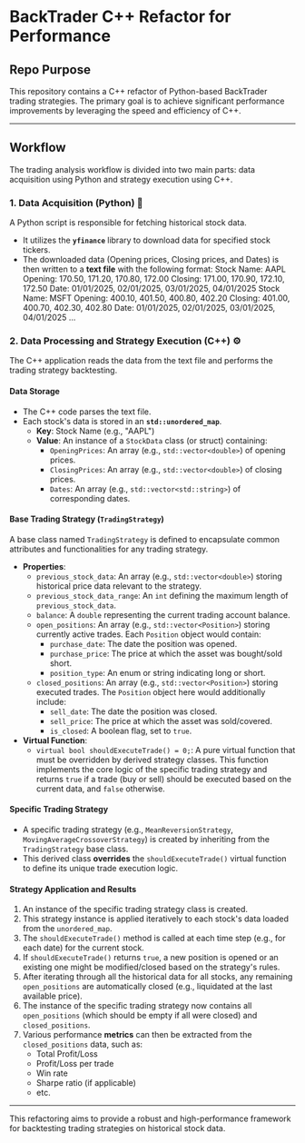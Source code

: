 ﻿# BackTrader C++ Refactor for Performance

## Repo Purpose
This repository contains a C++ refactor of Python-based BackTrader trading strategies. The primary goal is to achieve significant performance improvements by leveraging the speed and efficiency of C++.

---

## Workflow

The trading analysis workflow is divided into two main parts: data acquisition using Python and strategy execution using C++.

### 1. Data Acquisition (Python) 🐍
A Python script is responsible for fetching historical stock data.
- It utilizes the **`yfinance`** library to download data for specified stock tickers.
- The downloaded data (Opening prices, Closing prices, and Dates) is then written to a **text file** with the following format:
Stock Name: AAPL
Opening: 170.50, 171.20, 170.80, 172.00
Closing: 171.00, 170.90, 172.10, 172.50
Date: 01/01/2025, 02/01/2025, 03/01/2025, 04/01/2025
Stock Name: MSFT
Opening: 400.10, 401.50, 400.80, 402.20
Closing: 401.00, 400.70, 402.30, 402.80
Date: 01/01/2025, 02/01/2025, 03/01/2025, 04/01/2025
...

### 2. Data Processing and Strategy Execution (C++) ⚙️

The C++ application reads the data from the text file and performs the trading strategy backtesting.

#### Data Storage
- The C++ code parses the text file.
- Each stock's data is stored in an **`std::unordered_map`**.
    - **Key**: Stock Name (e.g., "AAPL")
    - **Value**: An instance of a `StockData` class (or struct) containing:
        - `OpeningPrices`: An array (e.g., `std::vector<double>`) of opening prices.
        - `ClosingPrices`: An array (e.g., `std::vector<double>`) of closing prices.
        - `Dates`: An array (e.g., `std::vector<std::string>`) of corresponding dates.

#### Base Trading Strategy (`TradingStrategy`)
A base class named `TradingStrategy` is defined to encapsulate common attributes and functionalities for any trading strategy.
- **Properties**:
    - `previous_stock_data`: An array (e.g., `std::vector<double>`) storing historical price data relevant to the strategy.
    - `previous_stock_data_range`: An `int` defining the maximum length of `previous_stock_data`.
    - `balance`: A `double` representing the current trading account balance.
    - `open_positions`: An array (e.g., `std::vector<Position>`) storing currently active trades. Each `Position` object would contain:
        - `purchase_date`: The date the position was opened.
        - `purchase_price`: The price at which the asset was bought/sold short.
        - `position_type`: An enum or string indicating long or short.
    - `closed_positions`: An array (e.g., `std::vector<Position>`) storing executed trades. The `Position` object here would additionally include:
        - `sell_date`: The date the position was closed.
        - `sell_price`: The price at which the asset was sold/covered.
        - `is_closed`: A boolean flag, set to `true`.
- **Virtual Function**:
    - `virtual bool shouldExecuteTrade() = 0;`: A pure virtual function that must be overridden by derived strategy classes. This function implements the core logic of the specific trading strategy and returns `true` if a trade (buy or sell) should be executed based on the current data, and `false` otherwise.

#### Specific Trading Strategy
- A specific trading strategy (e.g., `MeanReversionStrategy`, `MovingAverageCrossoverStrategy`) is created by inheriting from the `TradingStrategy` base class.
- This derived class **overrides** the `shouldExecuteTrade()` virtual function to define its unique trade execution logic.

#### Strategy Application and Results
1. An instance of the specific trading strategy class is created.
2. This strategy instance is applied iteratively to each stock's data loaded from the `unordered_map`.
3. The `shouldExecuteTrade()` method is called at each time step (e.g., for each date) for the current stock.
4. If `shouldExecuteTrade()` returns `true`, a new position is opened or an existing one might be modified/closed based on the strategy's rules.
5. After iterating through all the historical data for all stocks, any remaining `open_positions` are automatically closed (e.g., liquidated at the last available price).
6. The instance of the specific trading strategy now contains all `open_positions` (which should be empty if all were closed) and `closed_positions`.
7. Various performance **metrics** can then be extracted from the `closed_positions` data, such as:
    - Total Profit/Loss
    - Profit/Loss per trade
    - Win rate
    - Sharpe ratio (if applicable)
    - etc.

---

This refactoring aims to provide a robust and high-performance framework for backtesting trading strategies on historical stock data.